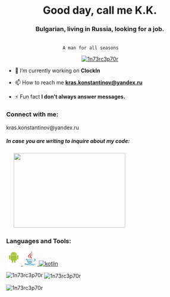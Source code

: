 <h1 align="center">Good day, call me K.K.</h1>

<h3 align="center">Bulgarian, living in Russia, looking for a job.</h3>
<div style="width: 200px; margin: 0 auto;">


                                                             A man for all seasons
</div>
<p align="center">
  <a href="https://github.com/ryo-ma/github-profile-trophy">
    <img src="https://github-profile-trophy.vercel.app/?username=1n73rc3p70r" alt="1n73rc3p70r" />
  </a>


- 🔭 I’m currently working on **ClockIn**

- 📫 How to reach me **kras.konstantinov@yandex.ru**

- ⚡ Fun fact **I don't always answer messages.**

<h3 align="left">Connect with me:</h3> kras.konstantinov@yandex.ru
<p align="left">
</p>
<h5 align="left">In case you are writing to inquire about my code:</h5>
  <img src="https://fictiontalk.com/wp-content/uploads/2021/08/5-gaming-companies-in-need-of-a-redemption-story.jpg" width="300" height="200" style="margin-left: 20px;"/>
</p>

<h3 align="left">Languages and Tools:</h3>
<p align="left"> <a href="https://developer.android.com" target="_blank" rel="noreferrer"> <img src="https://raw.githubusercontent.com/devicons/devicon/master/icons/android/android-original-wordmark.svg" alt="android" width="40" height="40"/> </a> <a href="https://www.java.com" target="_blank" rel="noreferrer"> <img src="https://raw.githubusercontent.com/devicons/devicon/master/icons/java/java-original.svg" alt="java" width="40" height="40"/> </a> <a href="https://kotlinlang.org" target="_blank" rel="noreferrer"> <img src="https://www.vectorlogo.zone/logos/kotlinlang/kotlinlang-icon.svg" alt="kotlin" width="40" height="40"/> </a> </p>

<p><img align="left" src="https://github-readme-stats.vercel.app/api/top-langs?username=1n73rc3p70r&show_icons=true&locale=en&layout=compact" alt="1n73rc3p70r" /></p>

<p>&nbsp;<img align="center" src="https://github-readme-stats.vercel.app/api?username=1n73rc3p70r&show_icons=true&locale=en" alt="1n73rc3p70r" /></p>

<p><img align="center" src="https://github-readme-streak-stats.herokuapp.com/?user=1n73rc3p70r&" alt="1n73rc3p70r" /></p>

